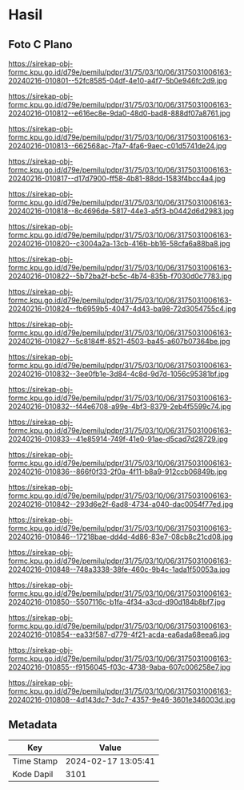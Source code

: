 # Hasil

## Foto C Plano

https://sirekap-obj-formc.kpu.go.id/d79e/pemilu/pdpr/31/75/03/10/06/3175031006163-20240216-010801--52fc8585-04df-4e10-a4f7-5b0e946fc2d9.jpg

https://sirekap-obj-formc.kpu.go.id/d79e/pemilu/pdpr/31/75/03/10/06/3175031006163-20240216-010812--e616ec8e-9da0-48d0-bad8-888df07a8761.jpg

https://sirekap-obj-formc.kpu.go.id/d79e/pemilu/pdpr/31/75/03/10/06/3175031006163-20240216-010813--662568ac-7fa7-4fa6-9aec-c01d5741de24.jpg

https://sirekap-obj-formc.kpu.go.id/d79e/pemilu/pdpr/31/75/03/10/06/3175031006163-20240216-010817--d17d7900-ff58-4b81-88dd-1583f4bcc4a4.jpg

https://sirekap-obj-formc.kpu.go.id/d79e/pemilu/pdpr/31/75/03/10/06/3175031006163-20240216-010818--8c4696de-5817-44e3-a5f3-b0442d6d2983.jpg

https://sirekap-obj-formc.kpu.go.id/d79e/pemilu/pdpr/31/75/03/10/06/3175031006163-20240216-010820--c3004a2a-13cb-416b-bb16-58cfa6a88ba8.jpg

https://sirekap-obj-formc.kpu.go.id/d79e/pemilu/pdpr/31/75/03/10/06/3175031006163-20240216-010822--5b72ba2f-bc5c-4b74-835b-f7030d0c7783.jpg

https://sirekap-obj-formc.kpu.go.id/d79e/pemilu/pdpr/31/75/03/10/06/3175031006163-20240216-010824--fb6959b5-4047-4d43-ba98-72d3054755c4.jpg

https://sirekap-obj-formc.kpu.go.id/d79e/pemilu/pdpr/31/75/03/10/06/3175031006163-20240216-010827--5c8184ff-8521-4503-ba45-a607b07364be.jpg

https://sirekap-obj-formc.kpu.go.id/d79e/pemilu/pdpr/31/75/03/10/06/3175031006163-20240216-010832--3ee0fb1e-3d84-4c8d-9d7d-1056c95381bf.jpg

https://sirekap-obj-formc.kpu.go.id/d79e/pemilu/pdpr/31/75/03/10/06/3175031006163-20240216-010832--f44e6708-a99e-4bf3-8379-2eb4f5599c74.jpg

https://sirekap-obj-formc.kpu.go.id/d79e/pemilu/pdpr/31/75/03/10/06/3175031006163-20240216-010833--41e85914-749f-41e0-91ae-d5cad7d28729.jpg

https://sirekap-obj-formc.kpu.go.id/d79e/pemilu/pdpr/31/75/03/10/06/3175031006163-20240216-010836--866f0f33-2f0a-4f11-b8a9-912ccb06849b.jpg

https://sirekap-obj-formc.kpu.go.id/d79e/pemilu/pdpr/31/75/03/10/06/3175031006163-20240216-010842--293d6e2f-6ad8-4734-a040-dac0054f77ed.jpg

https://sirekap-obj-formc.kpu.go.id/d79e/pemilu/pdpr/31/75/03/10/06/3175031006163-20240216-010846--17218bae-dd4d-4d86-83e7-08cb8c21cd08.jpg

https://sirekap-obj-formc.kpu.go.id/d79e/pemilu/pdpr/31/75/03/10/06/3175031006163-20240216-010848--748a3338-38fe-460c-9b4c-1ada1f50053a.jpg

https://sirekap-obj-formc.kpu.go.id/d79e/pemilu/pdpr/31/75/03/10/06/3175031006163-20240216-010850--5507116c-b1fa-4f34-a3cd-d90d184b8bf7.jpg

https://sirekap-obj-formc.kpu.go.id/d79e/pemilu/pdpr/31/75/03/10/06/3175031006163-20240216-010854--ea33f587-d779-4f21-acda-ea6ada68eea6.jpg

https://sirekap-obj-formc.kpu.go.id/d79e/pemilu/pdpr/31/75/03/10/06/3175031006163-20240216-010855--f9156045-f03c-4738-9aba-607c006258e7.jpg

https://sirekap-obj-formc.kpu.go.id/d79e/pemilu/pdpr/31/75/03/10/06/3175031006163-20240216-010808--4d143dc7-3dc7-4357-9e46-3601e346003d.jpg


## Metadata

| Key        | Value               |
| ---------- | ------------------- |
| Time Stamp | 2024-02-17 13:05:41 |
| Kode Dapil | 3101                |



